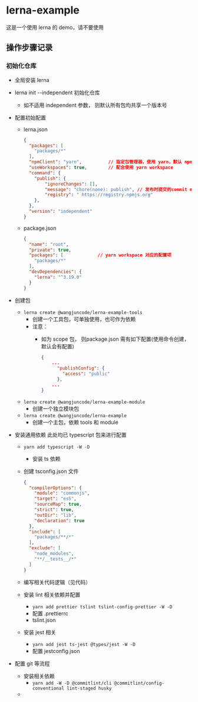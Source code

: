 # lerna-example
这是一个使用 lerna 的 demo，请不要使用

## 操作步骤记录

### 初始化仓库
* 全局安装 lerna 
* lerna init --independent 初始化仓库
	* 如不适用 independent 参数， 则默认所有包均共享一个版本号
* 配置初始配置
	* lerna.json 
		
		```json
		{
		  "packages": [
		    "packages/*"
		  ],
		  "npmClient": "yarn",			// 指定包管理器，使用 yarn，默认 npm
		  "useWorkspaces": true,		// 配合使用 yarn workspace
		  "command": {
		  	"publish": {
		  		"ignoreChanges": [],
		  		"message": "chore(none): publish", // 发布时提交的commit message
		  		"registry": " https://registry.npmjs.org"
		  	},
		  },
		  "version": "independent"
		}

		```
	* package.json
		
		```json
		{
		  "name": "root",
		  "private": true,
		  "packages": [				// yarn workspace 对应的配置项
		    "packages/*"
		  ],
		  "devDependencies": {
		    "lerna": "^3.19.0"
		  }
		}
		``` 
* 创建包
	* `lerna create @wangjuncode/lerna-example-tools`
		* 创建一个工具包，可单独使用，也可作为依赖
		* 注意：
			* 如为 scope 包， 则package.json 需有如下配置(使用命令创建，默认会有配置)
				
				```json
				{
					...
					  "publishConfig": {
					    "access": "public"
					  },
					...
				}
				```
	* `lerna create @wangjuncode/lerna-example-module`
		* 创建一个独立模块包
	* `lerna create @wangjuncode/lerna-example`
		* 创建一个主包，依赖 tools 和 module
* 安装通用依赖
	此处均已 typescript 包来进行配置
	
	* `yarn add typescript -W -D`
		* 安装 ts 依赖
	* 创建 tsconfig.json 文件
		
		```json
		{
		  "compilerOptions": {
		    "module": "commonjs",
		    "target": "es5",
		    "sourceMap": true,
		    "strict": true,
		    "outDir": "lib",
		    "declaration": true
		  },
		  "include": [
		    "packages/**/*"
		  ],
		  "exclude": [
		    "node_modules",
		    "**/__tests__/*"
		  ]
		}
		``` 
	* 编写相关代码逻辑（见代码）
	* 安装 lint 相关依赖并配置
		* `yarn add prettier tslint tslint-config-prettier -W -D`
		* 配置 .prettierrc
		* tslint.json
	* 安装 jest 相关
		* `yarn add jest ts-jest @types/jest -W -D`
		* 配置 jestconfig.json
	
* 配置 git 等流程
	* 安装相关依赖
		* `yarn add -W -D @commitlint/cli @commitlint/config-conventional lint-staged husky`
	* 
